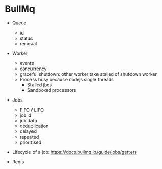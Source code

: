 # BullMq

- Queue
  - id
  - status
  - removal
- Worker
  - events
  - concurrency
  - graceful shutdown: other worker take stalled of shutdown worker
  - Process busy because nodejs single threads
    - Stalled jbos
    - Sandboxed processors
    
- Jobs
  - FIFO / LIFO
  - job id
  - job data
  - deduplication
  - delayed
  - repeated
  - prioritised

- Lifecycle of a job: https://docs.bullmq.io/guide/jobs/getters

- Redis
